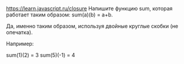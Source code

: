 
https://learn.javascript.ru/closure
Напишите функцию sum, которая работает таким образом: sum(a)(b) = a+b.

Да, именно таким образом, используя двойные круглые скобки (не опечатка).

Например:

sum(1)(2) = 3
sum(5)(-1) = 4